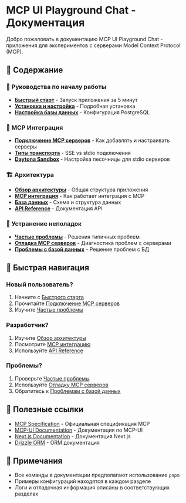 # MCP UI Playground Chat - Документация

Добро пожаловать в документацию MCP UI Playground Chat - приложения для экспериментов с серверами Model Context Protocol (MCP).

## 📖 Содержание

### 🚀 Руководства по началу работы
- [**Быстрый старт**](guides/quick-start.md) - Запуск приложения за 5 минут
- [**Установка и настройка**](guides/installation.md) - Подробная установка
- [**Настройка базы данных**](guides/database-setup.md) - Конфигурация PostgreSQL

### 🔧 MCP Интеграция
- [**Подключение MCP серверов**](guides/mcp-servers.md) - Как добавлять и настраивать серверы
- [**Типы транспорта**](guides/transport-types.md) - SSE vs stdio подключения
- [**Daytona Sandbox**](guides/daytona-setup.md) - Настройка песочницы для stdio серверов

### 🏗️ Архитектура
- [**Обзор архитектуры**](architecture/overview.md) - Общая структура приложения
- [**MCP интеграция**](architecture/mcp-integration.md) - Как работает интеграция с MCP
- [**База данных**](architecture/database.md) - Схема и структура данных
- [**API Reference**](api/README.md) - Документация API

### 🐛 Устранение неполадок
- [**Частые проблемы**](troubleshooting/common-issues.md) - Решения типичных проблем
- [**Отладка MCP серверов**](troubleshooting/mcp-debugging.md) - Диагностика проблем с серверами
- [**Проблемы с базой данных**](troubleshooting/database-issues.md) - Решение проблем с БД

## 🎯 Быстрая навигация

### Новый пользователь?
1. Начните с [Быстрого старта](guides/quick-start.md)
2. Прочитайте [Подключение MCP серверов](guides/mcp-servers.md)
3. Изучите [Частые проблемы](troubleshooting/common-issues.md)

### Разработчик?
1. Изучите [Обзор архитектуры](architecture/overview.md)
2. Посмотрите [MCP интеграцию](architecture/mcp-integration.md)
3. Используйте [API Reference](api/README.md)

### Проблемы?
1. Проверьте [Частые проблемы](troubleshooting/common-issues.md)
2. Используйте [Отладку MCP серверов](troubleshooting/mcp-debugging.md)
3. Обратитесь к [Проблемам с базой данных](troubleshooting/database-issues.md)

## 🔗 Полезные ссылки

- [MCP Specification](https://modelcontextprotocol.io/) - Официальная спецификация MCP
- [MCP-UI Documentation](https://idosal.github.io/mcp-ui/) - Документация по MCP-UI
- [Next.js Documentation](https://nextjs.org/docs) - Документация Next.js
- [Drizzle ORM](https://orm.drizzle.team/) - ORM документация

## 📝 Примечания

- Все команды в документации предполагают использование `pnpm`
- Примеры конфигураций находятся в каждом разделе
- Логи и отладочная информация описаны в соответствующих разделах